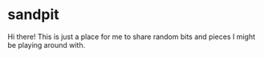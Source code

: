 # sandpit
Hi there! This is just a place for me to share random bits and pieces I might be playing around with.
